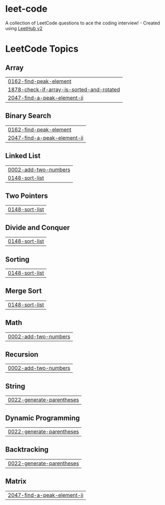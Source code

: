 # leet-code
A collection of LeetCode questions to ace the coding interview! - Created using [LeetHub v2](https://github.com/arunbhardwaj/LeetHub-2.0)

<!---LeetCode Topics Start-->
# LeetCode Topics
## Array
|  |
| ------- |
| [0162-find-peak-element](https://github.com/HARSHPARMAR1281/leet-code/tree/master/0162-find-peak-element) |
| [1878-check-if-array-is-sorted-and-rotated](https://github.com/HARSHPARMAR1281/leet-code/tree/master/1878-check-if-array-is-sorted-and-rotated) |
| [2047-find-a-peak-element-ii](https://github.com/HARSHPARMAR1281/leet-code/tree/master/2047-find-a-peak-element-ii) |
## Binary Search
|  |
| ------- |
| [0162-find-peak-element](https://github.com/HARSHPARMAR1281/leet-code/tree/master/0162-find-peak-element) |
| [2047-find-a-peak-element-ii](https://github.com/HARSHPARMAR1281/leet-code/tree/master/2047-find-a-peak-element-ii) |
## Linked List
|  |
| ------- |
| [0002-add-two-numbers](https://github.com/HARSHPARMAR1281/leet-code/tree/master/0002-add-two-numbers) |
| [0148-sort-list](https://github.com/HARSHPARMAR1281/leet-code/tree/master/0148-sort-list) |
## Two Pointers
|  |
| ------- |
| [0148-sort-list](https://github.com/HARSHPARMAR1281/leet-code/tree/master/0148-sort-list) |
## Divide and Conquer
|  |
| ------- |
| [0148-sort-list](https://github.com/HARSHPARMAR1281/leet-code/tree/master/0148-sort-list) |
## Sorting
|  |
| ------- |
| [0148-sort-list](https://github.com/HARSHPARMAR1281/leet-code/tree/master/0148-sort-list) |
## Merge Sort
|  |
| ------- |
| [0148-sort-list](https://github.com/HARSHPARMAR1281/leet-code/tree/master/0148-sort-list) |
## Math
|  |
| ------- |
| [0002-add-two-numbers](https://github.com/HARSHPARMAR1281/leet-code/tree/master/0002-add-two-numbers) |
## Recursion
|  |
| ------- |
| [0002-add-two-numbers](https://github.com/HARSHPARMAR1281/leet-code/tree/master/0002-add-two-numbers) |
## String
|  |
| ------- |
| [0022-generate-parentheses](https://github.com/HARSHPARMAR1281/leet-code/tree/master/0022-generate-parentheses) |
## Dynamic Programming
|  |
| ------- |
| [0022-generate-parentheses](https://github.com/HARSHPARMAR1281/leet-code/tree/master/0022-generate-parentheses) |
## Backtracking
|  |
| ------- |
| [0022-generate-parentheses](https://github.com/HARSHPARMAR1281/leet-code/tree/master/0022-generate-parentheses) |
## Matrix
|  |
| ------- |
| [2047-find-a-peak-element-ii](https://github.com/HARSHPARMAR1281/leet-code/tree/master/2047-find-a-peak-element-ii) |
<!---LeetCode Topics End-->